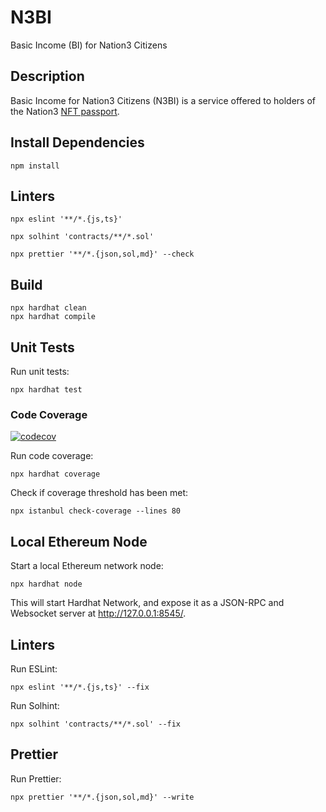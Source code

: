 # N3BI

Basic Income (BI) for Nation3 Citizens

## Description

Basic Income for Nation3 Citizens (N3BI) is a service offered to holders of the Nation3 [NFT passport](https://github.com/nation3/app/blob/main/contracts/src/passport/Passport.sol).

## Install Dependencies

```
npm install
```

## Linters

```
npx eslint '**/*.{js,ts}'
```

```
npx solhint 'contracts/**/*.sol'
```

```
npx prettier '**/*.{json,sol,md}' --check
```

## Build

```
npx hardhat clean
npx hardhat compile
```

## Unit Tests

Run unit tests:

```
npx hardhat test
```

### Code Coverage

[![codecov](https://codecov.io/gh/nation3/n3bi/branch/main/graph/badge.svg)](https://codecov.io/gh/nation3/n3bi)

Run code coverage:

```
npx hardhat coverage
```

Check if coverage threshold has been met:

```
npx istanbul check-coverage --lines 80
```

## Local Ethereum Node

Start a local Ethereum network node:

```
npx hardhat node
```

This will start Hardhat Network, and expose it as a JSON-RPC and Websocket server at http://127.0.0.1:8545/.

## Linters

Run ESLint:

```
npx eslint '**/*.{js,ts}' --fix
```

Run Solhint:

```
npx solhint 'contracts/**/*.sol' --fix
```

## Prettier

Run Prettier:

```
npx prettier '**/*.{json,sol,md}' --write
```
